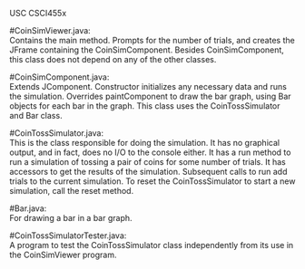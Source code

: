 USC CSCI455x

#CoinSimViewer.java:  
Contains the main method. Prompts for the number of trials, and creates the JFrame containing the CoinSimComponent. Besides CoinSimComponent, this class does not depend on any of the other classes.

#CoinSimComponent.java:   
Extends JComponent. Constructor initializes any necessary data and runs the simulation. Overrides paintComponent to draw the bar graph, using Bar objects for each bar in the graph. This class uses the CoinTossSimulator and Bar class.

#CoinTossSimulator.java:   
This is the class responsible for doing the simulation. It has no graphical output, and in fact, does no I/O to the console either. It has a run method to run a simulation of tossing a pair of coins for some number of trials. It has accessors to get the results of the simulation. Subsequent calls to run add trials to the current simulation. To reset the CoinTossSimulator to start a new simulation, call the reset method.

#Bar.java:   
For drawing a bar in a bar graph.

#CoinTossSimulatorTester.java:  
A program to test the CoinTossSimulator class independently from its use in the CoinSimViewer program.
